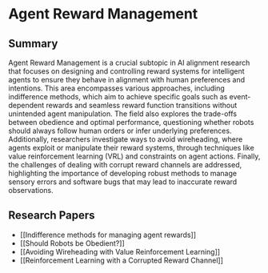 # Agent Reward Management

## Summary
 Agent Reward Management is a crucial subtopic in AI alignment research that focuses on designing and controlling reward systems for intelligent agents to ensure they behave in alignment with human preferences and intentions. This area encompasses various approaches, including indifference methods, which aim to achieve specific goals such as event-dependent rewards and seamless reward function transitions without unintended agent manipulation. The field also explores the trade-offs between obedience and optimal performance, questioning whether robots should always follow human orders or infer underlying preferences. Additionally, researchers investigate ways to avoid wireheading, where agents exploit or manipulate their reward systems, through techniques like value reinforcement learning (VRL) and constraints on agent actions. Finally, the challenges of dealing with corrupt reward channels are addressed, highlighting the importance of developing robust methods to manage sensory errors and software bugs that may lead to inaccurate reward observations.
## Research Papers

- [[Indifference methods for managing agent rewards]]
- [[Should Robots be Obedient?]]
- [[Avoiding Wireheading with Value Reinforcement Learning]]
- [[Reinforcement Learning with a Corrupted Reward Channel]]
